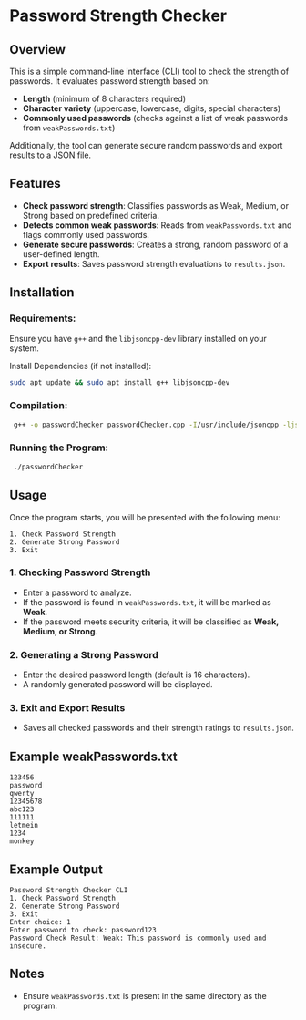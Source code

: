 # Password Strength Checker 

## Overview
This is a simple command-line interface (CLI) tool to check the strength of passwords. It evaluates password strength based on:
- **Length** (minimum of 8 characters required)
- **Character variety** (uppercase, lowercase, digits, special characters)
- **Commonly used passwords** (checks against a list of weak passwords from `weakPasswords.txt`)

Additionally, the tool can generate secure random passwords and export results to a JSON file.

## Features
- **Check password strength**: Classifies passwords as Weak, Medium, or Strong based on predefined criteria.
- **Detects common weak passwords**: Reads from `weakPasswords.txt` and flags commonly used passwords.
- **Generate secure passwords**: Creates a strong, random password of a user-defined length.
- **Export results**: Saves password strength evaluations to `results.json`.

## Installation
### Requirements:
Ensure you have `g++` and the `libjsoncpp-dev` library installed on your system.

Install Dependencies (if not installed): 
```sh
sudo apt update && sudo apt install g++ libjsoncpp-dev
```

### Compilation:
```sh
 g++ -o passwordChecker passwordChecker.cpp -I/usr/include/jsoncpp -ljsoncpp
```

### Running the Program:
```sh
 ./passwordChecker
```

## Usage
Once the program starts, you will be presented with the following menu:
```
1. Check Password Strength
2. Generate Strong Password
3. Exit
```

### 1. Checking Password Strength
- Enter a password to analyze.
- If the password is found in `weakPasswords.txt`, it will be marked as **Weak**.
- If the password meets security criteria, it will be classified as **Weak, Medium, or Strong**.

### 2. Generating a Strong Password
- Enter the desired password length (default is 16 characters).
- A randomly generated password will be displayed.

### 3. Exit and Export Results
- Saves all checked passwords and their strength ratings to `results.json`.

## Example weakPasswords.txt
```
123456
password
qwerty
12345678
abc123
111111
letmein
1234
monkey
```

## Example Output
```
Password Strength Checker CLI
1. Check Password Strength
2. Generate Strong Password
3. Exit
Enter choice: 1
Enter password to check: password123
Password Check Result: Weak: This password is commonly used and insecure.
```

## Notes
- Ensure `weakPasswords.txt` is present in the same directory as the program.


